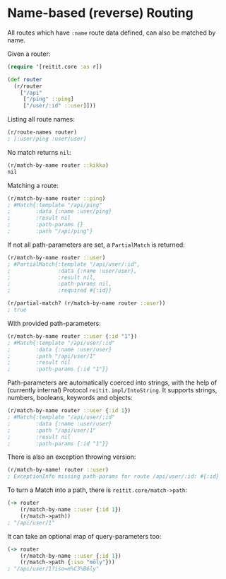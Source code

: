 # Name-based (reverse) Routing

All routes which have `:name` route data defined, can also be matched by name.

Given a router:

```clj
(require '[reitit.core :as r])

(def router
  (r/router
    ["/api"
     ["/ping" ::ping]
     ["/user/:id" ::user]]))
```

Listing all route names:

```clj
(r/route-names router)
; [:user/ping :user/user]
```

No match returns `nil`:

```clj
(r/match-by-name router ::kikka)
nil
```

Matching a route:

```clj
(r/match-by-name router ::ping)
; #Match{:template "/api/ping"
;        :data {:name :user/ping}
;        :result nil
;        :path-params {}
;        :path "/api/ping"}
```

If not all path-parameters are set, a `PartialMatch` is returned:

```clj
(r/match-by-name router ::user)
; #PartialMatch{:template "/api/user/:id",
;               :data {:name :user/user},
;               :result nil,
;               :path-params nil,
;               :required #{:id}}

(r/partial-match? (r/match-by-name router ::user))
; true
```

With provided path-parameters:

```clj
(r/match-by-name router ::user {:id "1"})
; #Match{:template "/api/user/:id"
;        :data {:name :user/user}
;        :path "/api/user/1"
;        :result nil
;        :path-params {:id "1"}}
```

Path-parameters are automatically coerced into strings, with the help of (currently internal) Protocol `reitit.impl/IntoString`. It supports strings, numbers, booleans, keywords and objects:

```clj
(r/match-by-name router ::user {:id 1})
; #Match{:template "/api/user/:id"
;        :data {:name :user/user}
;        :path "/api/user/1"
;        :result nil
;        :path-params {:id "1"}}
```

There is also an exception throwing version:

```clj
(r/match-by-name! router ::user)
; ExceptionInfo missing path-params for route /api/user/:id: #{:id}
```

To turn a Match into a path, there is `reitit.core/match->path`:

```clj
(-> router
    (r/match-by-name ::user {:id 1})
    (r/match->path))
; "/api/user/1"
```

It can take an optional map of query-parameters too:

```clj
(-> router
    (r/match-by-name ::user {:id 1})
    (r/match->path {:iso "möly"}))
; "/api/user/1?iso=m%C3%B6ly"    
```

